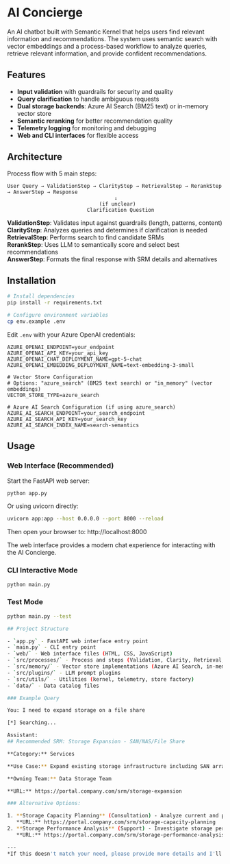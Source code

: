 # AI Concierge

An AI chatbot built with Semantic Kernel that helps users find relevant information and 
recommendations. The system uses semantic search with vector embeddings and a process-based workflow 
to analyze queries, retrieve relevant information, and provide confident recommendations.

## Features

- **Input validation** with guardrails for security and quality
- **Query clarification** to handle ambiguous requests
- **Dual storage backends**: Azure AI Search (BM25 text) or in-memory vector store
- **Semantic reranking** for better recommendation quality
- **Telemetry logging** for monitoring and debugging
- **Web and CLI interfaces** for flexible access

## Architecture

Process flow with 5 main steps:

```
User Query → ValidationStep → ClarityStep → RetrievalStep → RerankStep → AnswerStep → Response
                                   ↓
                              (if unclear)
                          Clarification Question
```

**ValidationStep**: Validates input against guardrails (length, patterns, content)  
**ClarityStep**: Analyzes queries and determines if clarification is needed  
**RetrievalStep**: Performs search to find candidate SRMs  
**RerankStep**: Uses LLM to semantically score and select best recommendations  
**AnswerStep**: Formats the final response with SRM details and alternatives

## Installation

```bash
# Install dependencies
pip install -r requirements.txt

# Configure environment variables
cp env.example .env
```

Edit `.env` with your Azure OpenAI credentials:

```
AZURE_OPENAI_ENDPOINT=your_endpoint
AZURE_OPENAI_API_KEY=your_api_key
AZURE_OPENAI_CHAT_DEPLOYMENT_NAME=gpt-5-chat
AZURE_OPENAI_EMBEDDING_DEPLOYMENT_NAME=text-embedding-3-small

# Vector Store Configuration
# Options: "azure_search" (BM25 text search) or "in_memory" (vector embeddings)
VECTOR_STORE_TYPE=azure_search

# Azure AI Search Configuration (if using azure_search)
AZURE_AI_SEARCH_ENDPOINT=your_search_endpoint
AZURE_AI_SEARCH_API_KEY=your_search_key
AZURE_AI_SEARCH_INDEX_NAME=search-semantics
```

## Usage

### Web Interface (Recommended)

Start the FastAPI web server:

```bash
python app.py
```

Or using uvicorn directly:

```bash
uvicorn app:app --host 0.0.0.0 --port 8000 --reload
```

Then open your browser to: http://localhost:8000

The web interface provides a modern chat experience for interacting with the AI Concierge.

### CLI Interactive Mode

```bash
python main.py
```

### Test Mode

```bash
python main.py --test

## Project Structure

- `app.py` - FastAPI web interface entry point
- `main.py` - CLI entry point
- `web/` - Web interface files (HTML, CSS, JavaScript)
- `src/processes/` - Process and steps (Validation, Clarity, Retrieval, Rerank, Answer)
- `src/memory/` - Vector store implementations (Azure AI Search, in-memory)
- `src/plugins/` - LLM prompt plugins
- `src/utils/` - Utilities (kernel, telemetry, store factory)
- `data/` - Data catalog files

### Example Query

You: I need to expand storage on a file share

[*] Searching...

Assistant:
## Recommended SRM: Storage Expansion - SAN/NAS/File Share

**Category:** Services

**Use Case:** Expand existing storage infrastructure including SAN arrays, NAS systems, and file share volumes. Includes capacity addition through disk shelf expansion, LUN provisioning, volume extension, and file system growth with zero downtime. Ensures proper zoning, masking, and integration with existing storage architecture.

**Owning Team:** Data Storage Team

**URL:** https://portal.company.com/srm/storage-expansion

### Alternative Options:

1. **Storage Capacity Planning** (Consultation) - Analyze current and projected storage usage to capacity plans that align with business growth. Includes trend analysis, forecasting models, expansion of existing resources, and procurement recommendations.
   **URL:** https://portal.company.com/srm/storage-capacity-planning
2. **Storage Performance Analysis** (Support) - Investigate storage performance issues including latency, throughput, and IOPS bottlenecks. Provides detailed analysis with recommendations for optimization and remediation strategies.
   **URL:** https://portal.company.com/srm/storage-performance-analysis

---
*If this doesn't match your need, please provide more details and I'll search again.*